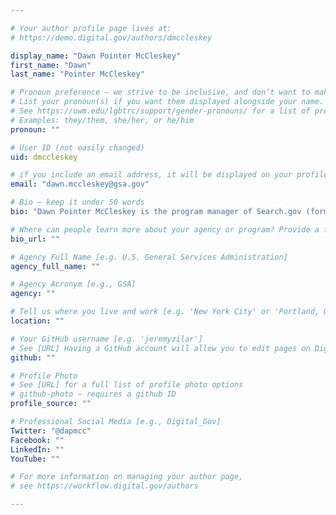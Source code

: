 ```yaml
---

# Your author profile page lives at:
# https://demo.digital.gov/authors/dmccleskey

display_name: "Dawn Pointer McCleskey"
first_name: "Dawn"
last_name: "Pointer McCleskey"

# Pronoun preference — we strive to be inclusive, and don’t want to make assumptions on a person’s first name (be it a gender-neutral name, or is one more common in languages other than English). Learn more http://www.MyPronouns.org
# List your pronoun(s) if you want them displayed alongside your name. Leave it blank and we'll use just your name.
# See https://uwm.edu/lgbtrc/support/gender-pronouns/ for a list of pronouns
# Examples: they/them, she/her, or he/him
pronoun: ""

# User ID (not easily changed)
uid: dmccleskey

# if you include an email address, it will be displayed on your profile page
email: "dawn.mccleskey@gsa.gov"

# Bio — keep it under 50 words
bio: "Dawn Pointer McCleskey is the program manager of Search.gov (formerly DigitalGov Search) at the U.S. General Services Administration (GSA). She is a librarian on a mission to help people find what they are looking for."

# Where can people learn more about your agency or program? Provide a full URL [e.g. 'https://www.example.gov/']
bio_url: ""

# Agency Full Name [e.g. U.S. General Services Administration]
agency_full_name: ""

# Agency Acronym [e.g., GSA]
agency: ""

# Tell us where you live and work [e.g. 'New York City' or 'Portland, OR']
location: ""

# Your GitHub username [e.g. 'jeremyzilar']
# See [URL] Having a GitHub account will allow you to edit pages on DigitalGov. The image used in your GitHub account can also be used to populate your digital.gov profile photo.
github: ""

# Profile Photo
# See [URL] for a full list of profile photo options
# github-photo — requires a github ID
profile_source: ""

# Professional Social Media [e.g., Digital_Gov]
Twitter: "@dapmcc"
Facebook: ""
LinkedIn: ""
YouTube: ""

# For more information on managing your author page,
# see https://workflow.digital.gov/authors

---
```

